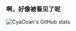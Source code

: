 ### 啊，好像被看见了呢

![CyaCoan's GitHub stats](https://github-readme-stats.vercel.app/api?username=CyaCoan&count_private=true&show_icons=true&locale=cn&include_all_commits=true&bg_color=fafafa&icon_color=b0a4e3&title_color=b0a4e3&hide_border=true)

<!--
**CyaCoan/CyaCoan** is a ✨ _special_ ✨ repository because its `README.md` (this file) appears on your GitHub profile.

Here are some ideas to get you started:

- 🔭 I’m currently working on ...
- 🌱 I’m currently learning ...
- 👯 I’m looking to collaborate on ...
- 🤔 I’m looking for help with ...
- 💬 Ask me about ...
- 📫 How to reach me: ...
- 😄 Pronouns: ...
- ⚡ Fun fact: ...
-->
